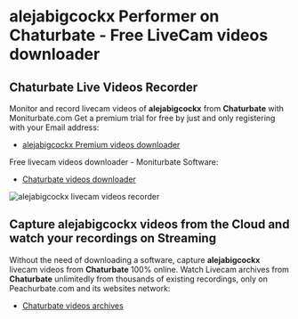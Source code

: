 # alejabigcockx Performer on Chaturbate - Free LiveCam videos downloader

## Chaturbate Live Videos Recorder

Monitor and record livecam videos of **alejabigcockx** from **Chaturbate** with Moniturbate.com
Get a premium trial for free by just and only registering with your Email address:
* [alejabigcockx Premium videos downloader](https://moniturbate.com/request-demo-licence-key.html)

Free livecam videos downloader - Moniturbate Software:
* [Chaturbate videos downloader](https://moniturbate.com/moniturbate-download-software.html)

![alejabigcockx livecam videos recorder](https://peachurnet.com/templates/moniturbate-software.png)


## Capture alejabigcockx videos from the Cloud and watch your recordings on Streaming

Without the need of downloading a software, capture **alejabigcockx** livecam videos from **Chaturbate** 100% online.
Watch Livecam archives from **Chaturbate** unlimitedly from thousands of existing recordings, only on Peachurbate.com and its websites network:
* [Chaturbate videos archives](https://peachurnet.com/)